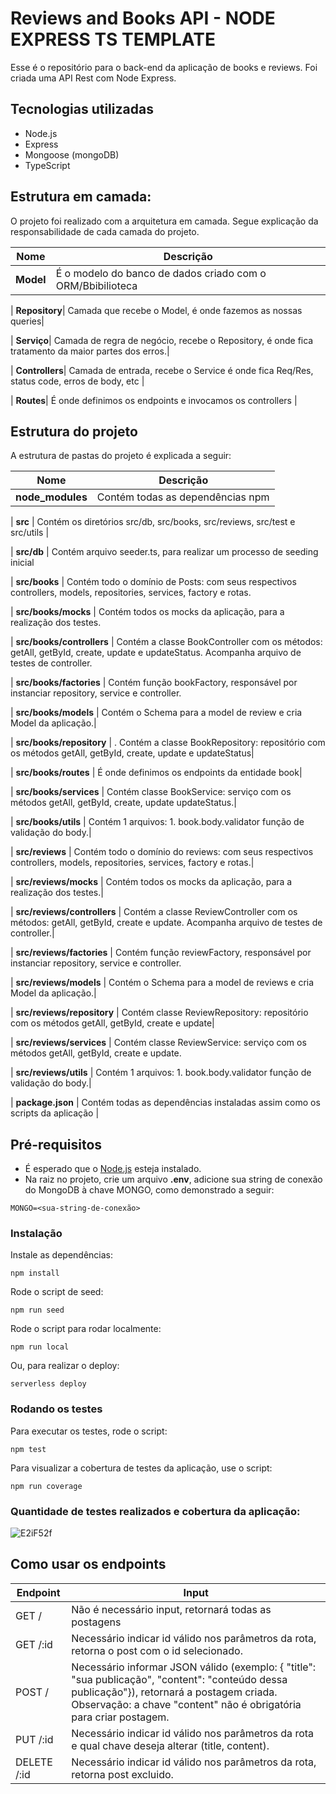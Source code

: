 # Reviews and Books API - NODE EXPRESS TS TEMPLATE

Esse é o repositório para o back-end da aplicação de books e reviews. Foi criada uma API Rest com Node Express.

## Tecnologias utilizadas
* Node.js
* Express
* Mongoose (mongoDB)
* TypeScript

## Estrutura em camada:
O projeto foi realizado com a arquitetura em camada. Segue explicação da responsabilidade de cada camada do projeto.

| Nome | Descrição |
| ------------------------ | --------------------------------------------------------------------------------------------- |
| **Model**| É o modelo do banco de dados criado com o ORM/Bbibilioteca |

| **Repository**| Camada que recebe o Model, é onde fazemos as nossas queries|

| **Serviço**| Camada de regra de negócio, recebe o Repository, é onde fica tratamento da maior partes dos erros.|

| **Controllers**| Camada de entrada, recebe o Service é onde fica Req/Res, status code, erros de body, etc |

| **Routes**| É onde definimos os endpoints e invocamos os controllers |
## Estrutura do projeto
A estrutura de pastas do projeto é explicada a seguir:

| Nome | Descrição |
| ------------------------ | --------------------------------------------------------------------------------------------- |
| **node_modules**         | Contém todas as dependências npm |

| **src**       | Contém os diretórios src/db, src/books, src/reviews, src/test  e src/utils |

| **src/db**    | Contém arquivo seeder.ts, para realizar um processo de seeding inicial

| **src/books** | Contém todo o domínio de Posts: com seus respectivos controllers, models, repositories, services, factory e rotas.

| **src/books/__mocks__**  | Contém todos os mocks da aplicação, para a realização dos testes.

| **src/books/controllers** | Contém a classe BookController com os métodos: getAll, getById, create, update e updateStatus. Acompanha arquivo de testes de controller.

| **src/books/factories** | Contém função bookFactory, responsável por instanciar repository, service e controller.    

| **src/books/models**      | Contém o Schema para a model de review e cria Model da aplicação.|

| **src/books/repository**  | . Contém a classe BookRepository: repositório com os métodos getAll, getById, create, update e updateStatus|   

| **src/books/routes**  | É onde definimos os endpoints da entidade book|  

| **src/books/services**     | Contém classe BookService: serviço com os métodos getAll, getById, create, update updateStatus.|

| **src/books/utils** | Contém 1 arquivos: 1. book.body.validator função de validação do body.|

| **src/reviews** | Contém todo o domínio do reviews: com seus respectivos controllers, models, repositories, services, factory e rotas.|

| **src/reviews/__mocks__**  | Contém todos os mocks da aplicação, para a realização dos testes.|

| **src/reviews/controllers** | Contém a classe ReviewController com os métodos: getAll, getById, create e update. Acompanha arquivo de testes de controller.|

| **src/reviews/factories** | Contém função reviewFactory, responsável por instanciar repository, service e controller.    

| **src/reviews/models**      | Contém o Schema para a model de reviews e cria Model da aplicação.|

| **src/reviews/repository**  | Contém classe ReviewRepository: repositório com os métodos getAll, getById, create e update|         

| **src/reviews/services**     | Contém classe ReviewService: serviço com os métodos getAll, getById, create e update.

| **src/reviews/utils** | Contém 1 arquivos: 1. book.body.validator função de validação do body.|

| **package.json** | Contém todas as dependências instaladas assim como os scripts da aplicação |     
## Pré-requisitos
- É esperado que o <a href="https://nodejs.org/en/">Node.js</a> esteja instalado.
- Na raiz no projeto, crie um arquivo <strong>.env</strong>, adicione sua string de conexão do MongoDB à chave MONGO, como demonstrado a seguir:
```
MONGO=<sua-string-de-conexão>
```
### Instalação

Instale as dependências:

```
npm install
```

Rode o script de seed:

```
npm run seed
```

Rode o script para rodar localmente:

```
npm run local
```

Ou, para realizar o deploy:
```
serverless deploy
```

### Rodando os testes
Para executar os testes, rode o script:
```
npm test
```
Para visualizar a cobertura de testes da aplicação, use o script:
```
npm run coverage
```

### Quantidade de testes realizados e cobertura da aplicação:
![E2iF52f](https://user-images.githubusercontent.com/97243572/200716466-eee74c7e-781d-4d9a-8232-e8798d3e1af1.png)

## Como usar os endpoints
| Endpoint | Input |
| ------------------------ | --------------------------------------------------------------------------------------------- |
| GET /                 | Não é necessário input, retornará todas as postagens  |
| GET /:id         | Necessário indicar id válido nos parâmetros da rota, retorna o post com o id selecionado.             |
| POST /                  | Necessário informar JSON válido (exemplo: { "title": "sua publicação", "content": "conteúdo dessa publicação"}), retornará a postagem criada. Observação: a chave "content" não é obrigatória para criar postagem.                              |
| PUT /:id         | Necessário indicar id válido nos parâmetros da rota e qual chave deseja alterar (title, content).             |
| DELETE /:id         | Necessário indicar id válido nos parâmetros da rota, retorna post excluido.             |

<!-- MARKDOWN LINKS & IMAGES -->
<!-- https://www.markdownguide.org/basic-syntax/#reference-style-links -->
[coverage-screenshot]: https://i.imgur.com/E2iF52f.png
